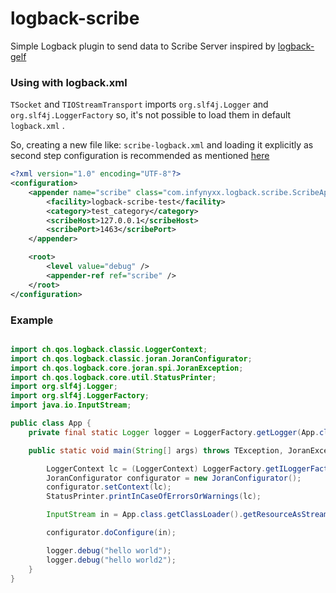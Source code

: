 logback-scribe
==============

Simple Logback plugin to send data to Scribe Server inspired by [logback-gelf](https://github.com/Moocar/logback-gelf)

### Using with logback.xml

`TSocket` and `TIOStreamTransport` imports `org.slf4j.Logger` and `org.slf4j.LoggerFactory` so, it's not possible to load them in default `logback.xml` .

So, creating a new file like: `scribe-logback.xml` and loading it explicitly as second step configuration is recommended as mentioned [here](http://www.slf4j.org/codes.html#substituteLogger)

``` xml
<?xml version="1.0" encoding="UTF-8"?>
<configuration>
    <appender name="scribe" class="com.infynyxx.logback.scribe.ScribeAppender">
        <facility>logback-scribe-test</facility>
        <category>test_category</category>
        <scribeHost>127.0.0.1</scribeHost>
        <scribePort>1463</scribePort>
    </appender>

    <root>
        <level value="debug" />
        <appender-ref ref="scribe" />
    </root>
</configuration>
```

### Example

``` java

import ch.qos.logback.classic.LoggerContext;
import ch.qos.logback.classic.joran.JoranConfigurator;
import ch.qos.logback.core.joran.spi.JoranException;
import ch.qos.logback.core.util.StatusPrinter;
import org.slf4j.Logger;
import org.slf4j.LoggerFactory;
import java.io.InputStream;

public class App {
    private final static Logger logger = LoggerFactory.getLogger(App.class);

    public static void main(String[] args) throws TException, JoranException {

        LoggerContext lc = (LoggerContext) LoggerFactory.getILoggerFactory();
        JoranConfigurator configurator = new JoranConfigurator();
        configurator.setContext(lc);
        StatusPrinter.printInCaseOfErrorsOrWarnings(lc);

        InputStream in = App.class.getClassLoader().getResourceAsStream("logback-scribe.xml");

        configurator.doConfigure(in);

        logger.debug("hello world");
        logger.debug("hello world2");
    }
}
```
